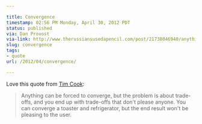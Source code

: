 ```yaml
---

title: Convergence
timestamp: 02:56 PM Monday, April 30, 2012 PDT
status: published
via: Dan Provost
via-link: http://www.therussiansusedapencil.com/post/21738046940/anything-can-be-forced-to-converge-but-the
slug: convergence
tags:
- quote
url: /2012/04/convergence/

---
```


Love this quote from [Tim Cook](http://www.macstories.net/news/apple-q2-2012-results-39-2-billion-revenue-35-1-million-iphones-11-8-million-ipads-sold/):

> Anything can be forced to converge, but the problem is about trade-offs, and you end up with trade-offs that don't please anyone. You can converge a toaster and refrigerator, but the end result won't be pleasing to the user.